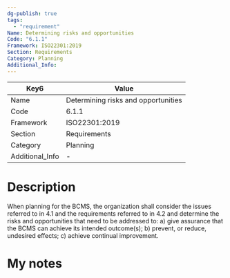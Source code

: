 ```yaml
---
dg-publish: true
tags:
  - "requirement"
Name: Determining risks and opportunities
Code: "6.1.1"
Framework: ISO22301:2019
Section: Requirements
Category: Planning
Additional_Info: 
---
```


<div><table class="dataview table-view-table"><thead class="table-view-thead"><tr class="table-view-tr-header"><th class="table-view-th"><span>Key</span><span class="dataview small-text">6</span></th><th class="table-view-th"><span>Value</span></th></tr></thead><tbody class="table-view-tbody"><tr><td><span>Name</span></td><td><span>Determining risks and opportunities</span></td></tr><tr><td><span>Code</span></td><td><span>6.1.1</span></td></tr><tr><td><span>Framework</span></td><td><span>ISO22301:2019</span></td></tr><tr><td><span>Section</span></td><td><span>Requirements</span></td></tr><tr><td><span>Category</span></td><td><span>Planning</span></td></tr><tr><td><span>Additional_Info</span></td><td><span>-</span></td></tr></tbody></table></div>

# Description

When planning for the BCMS, the organization shall consider the issues referred to in 4.1 and the requirements referred to in 4.2 and determine the risks and opportunities that need to be addressed to: a) give assurance that the BCMS can achieve its intended outcome(s); b) prevent, or reduce, undesired effects; c) achieve continual improvement. 

# My notes
